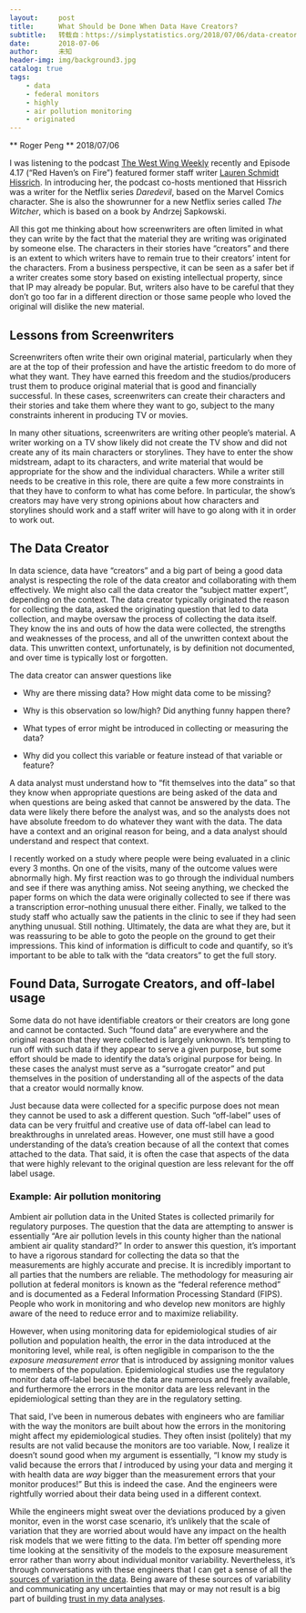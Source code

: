 ```yaml
---
layout:     post
title:      What Should be Done When Data Have Creators?
subtitle:   转载自：https://simplystatistics.org/2018/07/06/data-creators/
date:       2018-07-06
author:     未知
header-img: img/background3.jpg
catalog: true
tags:
    - data
    - federal monitors
    - highly
    - air pollution monitoring
    - originated
---
```



**
Roger Peng
**
2018/07/06


I was listening to the podcast [The West Wing Weekly](http://thewestwingweekly.com/.) recently and Episode 4.17 (“Red Haven’s on Fire”) featured former staff writer [Lauren Schmidt Hissrich](https://www.imdb.com/name/nm1274355). In introducing her, the podcast co-hosts mentioned that Hissrich was a writer for the Netflix series *Daredevil*, based on the Marvel Comics character. She is also the showrunner for a new Netflix series called *The Witcher*, which is based on a book by Andrzej Sapkowski.

All this got me thinking about how screenwriters are often limited in what they can write by the fact that the material they are writing was originated by someone else. The characters in their stories have “creators” and there is an extent to which writers have to remain true to their creators’ intent for the characters. From a business perspective, it can be seen as a safer bet if a writer creates some story based on existing intellectual property, since that IP may already be popular. But, writers also have to be careful that they don’t go too far in a different direction or those same people who loved the original will dislike the new material.

## Lessons from Screenwriters

Screenwriters often write their own original material, particularly when they are at the top of their profession and have the artistic freedom to do more of what they want. They have earned this freedom and the studios/producers trust them to produce original material that is good and financially successful. In these cases, screenwriters can create their characters and their stories and take them where they want to go, subject to the many constraints inherent in producing TV or movies.

In many other situations, screenwriters are writing other people’s material. A writer working on a TV show likely did not create the TV show and did not create any of its main characters or storylines. They have to enter the show midstream, adapt to its characters, and write material that would be appropriate for the show and the individual characters. While a writer still needs to be creative in this role, there are quite a few more constraints in that they have to conform to what has come before. In particular, the show’s creators may have very strong opinions about how characters and storylines should work and a staff writer will have to go along with it in order to work out.

## The Data Creator

In data science, data have “creators” and a big part of being a good data analyst is respecting the role of the data creator and collaborating with them effectively. We might also call the data creator the “subject matter expert”, depending on the context. The data creator typically originated the reason for collecting the data, asked the originating question that led to data collection, and maybe oversaw the process of collecting the data itself. They know the ins and outs of how the data were collected, the strengths and weaknesses of the process, and all of the unwritten context about the data. This unwritten context, unfortunately, is by definition not documented, and over time is typically lost or forgotten.

The data creator can answer questions like

- Why are there missing data? How might data come to be missing?

- Why is this observation so low/high? Did anything funny happen there?

- What types of error might be introduced in collecting or measuring the data?

- Why did you collect this variable or feature instead of that variable or feature?


A data analyst must understand how to “fit themselves into the data” so that they know when appropriate questions are being asked of the data and when questions are being asked that cannot be answered by the data. The data were likely there before the analyst was, and so the analysts does not have absolute freedom to do whatever they want with the data. The data have a context and an original reason for being, and a data analyst should understand and respect that context.

I recently worked on a study where people were being evaluated in a clinic every 3 months. On one of the visits, many of the outcome values were abnormally high. My first reaction was to go through the individual numbers and see if there was anything amiss. Not seeing anything, we checked the paper forms on which the data were originally collected to see if there was a transcription error–nothing unusual there either. Finally, we talked to the study staff who actually saw the patients in the clinic to see if they had seen anything unusual. Still nothing. Ultimately, the data are what they are, but it was reassuring to be able to goto the people on the ground to get their impressions. This kind of information is difficult to code and quantify, so it’s important to be able to talk with the “data creators” to get the full story.

## Found Data, Surrogate Creators, and off-label usage

Some data do not have identifiable creators or their creators are long gone and cannot be contacted. Such “found data” are everywhere and the original reason that they were collected is largely unknown. It’s tempting to run off with such data if they appear to serve a given purpose, but some effort should be made to identify the data’s original purpose for being. In these cases the analyst must serve as a “surrogate creator” and put themselves in the position of understanding all of the aspects of the data that a creator would normally know.

Just because data were collected for a specific purpose does not mean they cannot be used to ask a different question. Such “off-label” uses of data can be very fruitful and creative use of data off-label can lead to breakthroughs in unrelated areas. However, one must still have a good understanding of the data’s creation because of all the context that comes attached to the data. That said, it is often the case that aspects of the data that were highly relevant to the original question are less relevant for the off label usage.

### Example: Air pollution monitoring

Ambient air pollution data in the United States is collected primarily for regulatory purposes. The question that the data are attempting to answer is essentially “Are air pollution levels in this county higher than the national ambient air quality standard?” In order to answer this question, it’s important to have a rigorous standard for collecting the data so that the measurements are highly accurate and precise. It is incredibly important to all parties that the numbers are reliable. The methodology for measuring air pollution at federal monitors is known as the “federal reference method” and is documented as a Federal Information Processing Standard (FIPS). People who work in monitoring and who develop new monitors are highly aware of the need to reduce error and to maximize reliability.

However, when using monitoring data for epidemiological studies of air pollution and population health, the error in the data introduced at the monitoring level, while real, is often negligible in comparison to the the *exposure measurement error* that is introduced by assigning monitor values to members of the population. Epidemiological studies use the regulatory monitor data off-label because the data are numerous and freely available, and furthermore the errors in the monitor data are less relevant in the epidemiological setting than they are in the regulatory setting.

That said, I’ve been in numerous debates with engineers who are familiar with the way the monitors are built about how the errors in the monitoring might affect my epidemiological studies. They often insist (politely) that my results are not valid because the monitors are too variable. Now, I realize it doesn’t sound good when my argument is essentially, “I know my study is valid because the errors that *I* introduced by using your data and merging it with health data are *way* bigger than the measurement errors that your monitor produces!” But this is indeed the case. And the engineers were rightfully worried about their data being used in a different context.

While the engineers might sweat over the deviations produced by a given monitor, even in the worst case scenario, it’s unlikely that the scale of variation that they are worried about would have any impact on the health risk models that we were fitting to the data. I’m better off spending more time looking at the sensitivity of the models to the exposure measurement error rather than worry about individual monitor variability. Nevertheless, it’s through conversations with these engineers that I can get a sense of all the [sources of variation in the data](). Being aware of these sources of variability and communicating any uncertainties that may or may not result is a big part of building [trust in my data analyses](https://simplystatistics.org/2018/06/04/trustworthy-data-analysis).
